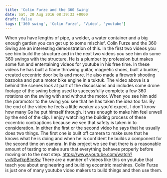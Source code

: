 ```yaml
---
title: 'Colin Furze and the 360 Swing'
date: Sat, 20 Aug 2016 08:39:33 +0000
draft: false
tags: ['360 swing', 'Colin Furze', 'Video', 'youtube']
---
```


When you have lengths of pipe, a welder, a water container and a big enough garden you can get up to some mischief. Colin Furze and the 360 Swing are an interesting demonstration of this. In the first two videos you see him build the structure and in the next two videos you see him do some 360 swings with the structure. He is a plumber by profession but makes some fun and entertaining videos for youtube in his free time. In these videos he has built a flame throwing guitar, magnetic shoes, built a bunker, created eccentric door bells and more. He also made a firework shooting bazooka and put a motor bike engine in a tuktuk. The video above is a behind the scenes look at part of the discussions and includes some drone footage of the swing being used to successfully complete a few 360 rotations on the swing with and without the motor. When you see him add the paramotor to the swing you see that he has taken the idea too far. By the end of the video he feels a little weaker as you'd expect. I don't know how many Gs he put himself through. It was enough to make him feel unwell by the end of the clip. I enjoy watching the building process of these eccentric contraptions because we see that safety is taken in to consideration. In either the first or the second video he says that he usually does two things. The first one is built off camera to make sure that he knows what he is doing and when he is confident he builds a component for the second time on camera. In this project we see that there is a reasonable amount of testing to make sure that everything behaves properly before moving on to the next step. https://www.youtube.com/watch?v=N0wfkpBImKw There are a number of videos like this on youtube that teach you about engineering and building eccentric machines. Colin Furze is just one of many youtube video makers to build things and then use them.